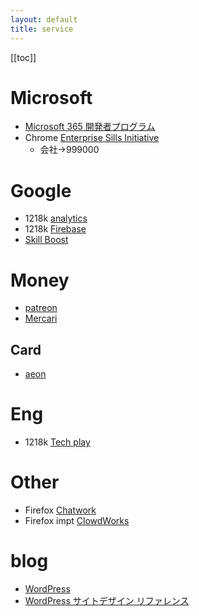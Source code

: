 ```yaml
---
layout: default
title: service
---
```


[[toc]]

# Microsoft

* [Microsoft 365 開発者プログラム](https://developer.microsoft.com/)
* Chrome [Enterprise Sills Initiative](https://esi.microsoft.com/landing)
  * 会社→999000

# Google

* 1218k [analytics](https://analytics.google.com/analytics/web/?authuser=0#/)
* 1218k [Firebase](https://console.firebase.google.com/?hl=ja&pli=1)
* [Skill Boost](https://www.cloudskillsboost.google/course_templates/67)

# Money

* [patreon](https://www.patreon.com/user?u=75531409)
* [Mercari](https://jp.mercari.com/)

## Card

* [aeon](https://www.aeon.co.jp/)

# Eng

* 1218k [Tech play](https://techplay.jp/)

# Other

* Firefox [Chatwork](https://www.chatwork.com/#!rid273579888)
* Firefox impt [ClowdWorks](https://crowdworks.jp/login)

# blog

* [WordPress](https://ja.wordpress.org/)
* [WordPress サイトデザイン リファレンス](https://wpdocs.osdn.jp/WordPress_%E3%82%B5%E3%82%A4%E3%83%88%E3%83%87%E3%82%B6%E3%82%A4%E3%83%B3_%E3%83%AA%E3%83%95%E3%82%A1%E3%83%AC%E3%83%B3%E3%82%B9)

